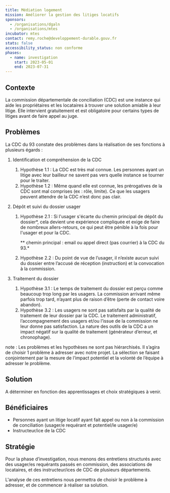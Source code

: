 ```yaml
---
title: Médiation logement
mission: Améliorer la gestion des litiges locatifs
sponsors:
  - /organisations/dgaln
  - /organisations/mtes
incubator: mtes
contact: remy.roche@developpement-durable.gouv.fr
stats: false
accessibility_status: non conforme
phases:
  - name: investigation
    start: 2023-05-01
    end: 2023-07-31
---
```

## Contexte

La commission départementale de conciliation (CDC) est une instance qui aide les propriétaires et les locataires à trouver une solution amiable à leur litige. Elle intervient gratuitement et est obligatoire pour certains types de litiges avant de faire appel au juge.

## Problèmes

La CDC du 93 constate des problèmes dans la réalisation de ses fonctions à plusieurs égards : 

1. Identification et compréhension de la CDC

   1. Hypothèse 1.1 : La CDC est très mal connue. Les personnes ayant un litige avec leur bailleur ne savent pas vers quelle instance se tourner pour le traiter.
   2. Hypothèse 1.2 : Même quand elle est connue, les prérogatives de la CDC sont mal comprises (ex : rôle, limite). Ce que les usagers peuvent attendre de la CDC n’est donc pas clair.
2. Dépôt et suivi du dossier usager

   1. Hypothèse 2.1 : Si l'usager s'écarte du chemin principal de dépôt du dossier*, cela devient une expérience compliquée et exige de faire de nombreux allers-retours, ce qui peut être pénible à la fois pour l'usager et pour la CDC.

      \*\* chemin principal : email ou appel direct (pas courrier) à la CDC du 93.*
   2. Hypothèse 2.2 : Du point de vue de l’usager, il n’existe aucun suivi du dossier entre l’accusé de réception (instruction) et la convocation à la commission.
3. Traitement du dossier

   1. Hypothèse 3.1 : Le temps de traitement du dossier est perçu comme beaucoup trop long par les usagers. La commission arrivant même parfois trop tard, n’ayant plus de raison d’être (perte de contact voire abandon).
   2. Hypothèse 3.2 : Les usagers ne sont pas satisfaits par la qualité de traitement de leur dossier par la CDC. Le traitement administratif, l’accompagnement des usagers et/ou l’issue de la commission ne leur donne pas satisfaction. La nature des outils de la CDC a un impact négatif sur la qualité de traitement (générateur d’erreur, et chronophage).

note : Les problèmes et les hypothèses ne sont pas hiérarchisés. Il s’agira de choisir 1 problème à adresser avec notre projet. La sélection se faisant conjointement par la mesure de l’impact potentiel et la volonté de l’équipe à adresser le problème.

## Solution

A déterminer en fonction des apprentissages et choix stratégiques à venir.

## Bénéficiaires

* Personnes ayant un litige locatif ayant fait appel ou non à la commission de conciliation (usager/e requérant et potentiel/le usager/e)
* Instructeur/ice de la CDC

## Stratégie

Pour la phase d’investigation, nous menons des entretiens structurés avec des usager/es requérants passés en commission, des associations de locataires, et des instructeur/ices de CDC de plusieurs départements.

L'analyse de ces entretiens nous permettra de choisir le problème à adresser, et de commencer à réaliser sa solution.